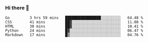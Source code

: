 ### Hi there 👋

<!--
**KLXLjun/KLXLjun** is a ✨ _special_ ✨ repository because its `README.md` (this file) appears on your GitHub profile.

Here are some ideas to get you started:

- 🔭 I’m currently working on ...
- 🌱 I’m currently learning ...
- 👯 I’m looking to collaborate on ...
- 🤔 I’m looking for help with ...
- 💬 Ask me about ...
- 📫 How to reach me: ...
- 😄 Pronouns: ...
- ⚡ Fun fact: ...
-->

<!--START_SECTION:waka-->
```text
Go         3 hrs 59 mins   ████████████████░░░░░░░░░   64.48 % 
CSS        41 mins         ██▓░░░░░░░░░░░░░░░░░░░░░░   11.08 % 
HTML       38 mins         ██▓░░░░░░░░░░░░░░░░░░░░░░   10.41 % 
Python     24 mins         █▓░░░░░░░░░░░░░░░░░░░░░░░   06.47 % 
Markdown   17 mins         █▒░░░░░░░░░░░░░░░░░░░░░░░   04.76 % 
```
<!--END_SECTION:waka-->
